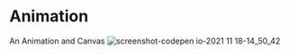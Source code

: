 # Animation
An Animation and Canvas 
![screenshot-codepen io-2021 11 18-14_50_42](https://user-images.githubusercontent.com/20566807/142419542-529751a2-441c-4fb0-98fb-05a0b894e6dc.png)

